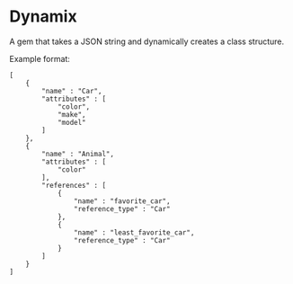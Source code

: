 # Dynamix

A gem that takes a JSON string and dynamically creates a class structure.

Example format:
```
[
	{
		"name" : "Car",
		"attributes" : [
			"color",
			"make",
			"model"
		]
	},
	{ 
		"name" : "Animal",
		"attributes" : [
			"color"
		],
		"references" : [
			{ 
				"name" : "favorite_car",
				"reference_type" : "Car"
			},
			{
				"name" : "least_favorite_car",
				"reference_type" : "Car"
			}
		]
	}
]
